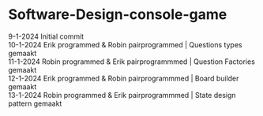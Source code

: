 # Software-Design-console-game

9-1-2024 Initial commit<br>
10-1-2024 Erik programmed & Robin pairprogrammed | Questions types gemaakt<br>
11-1-2024 Robin programmed & Erik pairprogrammmed | Question Factories gemaakt<br>
12-1-2024 Erik programmed & Robin pairprogrammmed | Board builder gemaakt<br>
13-1-2024 Robin programmed & Erik pairprogrammmed | State design pattern gemaakt<br>
